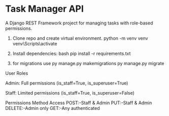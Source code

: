 # Task Manager API

A Django REST Framework project for managing tasks with role-based permissions.

<!-- ***************************Setup******************************* -->
1. Clone repo and create virtual environment.
    python -m venv venv
    venv\Scripts\activate

2. Install dependencies:
bash
pip install -r requirements.txt

3. for migrations use
    py manage.py makemigrations
    py manage.py migrate
<!-- ******************User Role******************** -->
User Roles

Admin: Full permissions (is_staff=True, is_superuser=True)

Staff: Limited permissions (is_staff=True, is_superuser=False)
<!-- *********************Permissions********************** -->
Permissions
Method Access
POST:-Staff & Admin
PUT:-Staff & Admin
DELETE:-Admin only
GET:-Any authenticated